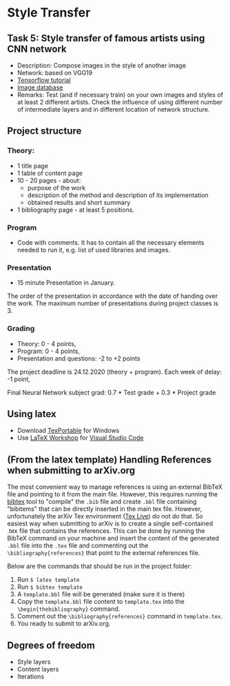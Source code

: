 # Style Transfer

## Task 5: Style transfer of famous artists using CNN network
+ Description: Compose images in the style of another image
+ Network: based on VGG19
+ [Tensorflow tutorial][tensorflow-tutorial]
+ [Image database][wikimedia]
+ Remarks: Test (and if necessary train) on your own images and styles of at 
least 2 different artists. Check the influence of using different number of
intermediate layers and in different location of network structure.

## Project structure
### Theory:
+ 1 title page 
+ 1 table of content page
+ 10 - 20 pages - about: 
    + purpose of the work
    + description of the method and description of its implementation
    + obtained results and short summary
+ 1 bibliography page - at least 5 positions.
### Program
+ Code with comments. It has to contain all the necessary elements needed to 
run it, e.g. list of used libraries and images.
### Presentation
+ 15 minute Presentation in January.

The order of the presentation in accordance with the date of handing over the 
work. The maximum number of presentations during project classes is 3.

### Grading
+ Theory: 0 - 4 points,
+ Program: 0 - 4 points,
+ Presentation and questions: -2 to +2 points

The project deadline is 24.12.2020 (theory + program).
Each week of delay: -1 point,

Final Neural Network subject grad:
0.7 * Test grade + 0.3 * Project grade

## Using latex
+ Download [TexPortable][tex-portable] for Windows
+ Use [LaTeX Workshop][latex-vscode] for [Visual Studio Code][vscode]

## (From the latex template) Handling References when submitting to arXiv.org
The most convenient way to manage references is using an external BibTeX file and pointing to it from the main file. 
However, this requires running the [bibtex](http://www.bibtex.org/) tool to "compile" the `.bib` file and create `.bbl` file containing "bibitems" that can be directly inserted in the main tex file. 
However, unfortunately the arXiv Tex environment ([Tex Live](https://www.tug.org/texlive/)) do not do that. 
So easiest way when submitting to arXiv is to create a single self-contained .tex file that contains the references.
This can be done by running the BibTeX command on your machine and insert the content of the generated `.bbl` file into the `.tex` file and commenting out the `\bibliography{references}` that point to the external references file.

Below are the commands that should be run in the project folder:
1. Run `$ latex template`
2. Run `$ bibtex template`
3. A `template.bbl` file will be generated (make sure it is there)
4. Copy the `template.bbl` file content to `template.tex` into the `\begin{thebibliography}` command.
5. Comment out the `\bibliography{references}` command in `template.tex`.
6. You ready to submit to arXiv.org.

[tex-portable]: https://1drv.ms/u/s!AqZvnCxLmXx9hNYhYFKVQA4d-E9HGw?e=lgzL9B  "TexPortable"
[latex-vscode]: https://marketplace.visualstudio.com/items?itemName=James-Yu.latex-workshop "LaTeX Workshop"
[vscode]: https://marketplace.visualstudio.com/items?itemName=James-Yu.latex-workshop "Visual Studio Code"
[tensorflow-tutorial]: https://github.com/tensorflow/models/blob/master/research/nst_blogpost/4_Neural_Style_Transfer_with_Eager_Execution.ipynb "Tensorflow Tutorial"
[wikimedia]: https://commons.wikimedia.org/wiki/Main_Page "Wikimedia"

## Degrees of freedom
+ Style layers
+ Content layers
+ Iterations